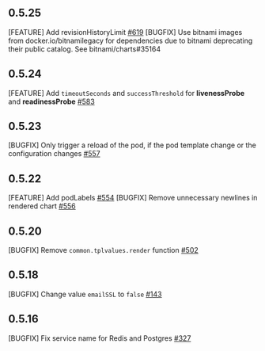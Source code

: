 ## 0.5.25

[FEATURE] Add revisionHistoryLimit [#619](https://github.com/WeblateOrg/helm/pull/619)
[BUGFIX] Use bitnami images from docker.io/bitnamilegacy for dependencies due to bitnami deprecating their public catalog. See bitnami/charts#35164

## 0.5.24

[FEATURE] Add `timeoutSeconds` and `successThreshold` for **livenessProbe** and **readinessProbe** [#583](https://github.com/WeblateOrg/helm/issues/583)

## 0.5.23

[BUGFIX] Only trigger a reload of the pod, if the pod template change or the configuration changes [#557](https://github.com/WeblateOrg/helm/pull/557)

## 0.5.22

[FEATURE] Add podLabels [#554](https://github.com/WeblateOrg/helm/pull/554)
[BUGFIX] Remove unnecessary newlines in rendered chart [#556](https://github.com/WeblateOrg/helm/pull/556)

## 0.5.20

[BUGFIX] Remove `common.tplvalues.render` function [#502](https://github.com/WeblateOrg/helm/issues/502)

## 0.5.18

[BUGFIX] Change value `emailSSL` to `false` [#143](https://github.com/WeblateOrg/helm/issues/143)

## 0.5.16

[BUGFIX] Fix service name for Redis and Postgres [#327](https://github.com/WeblateOrg/helm/issues/327)
